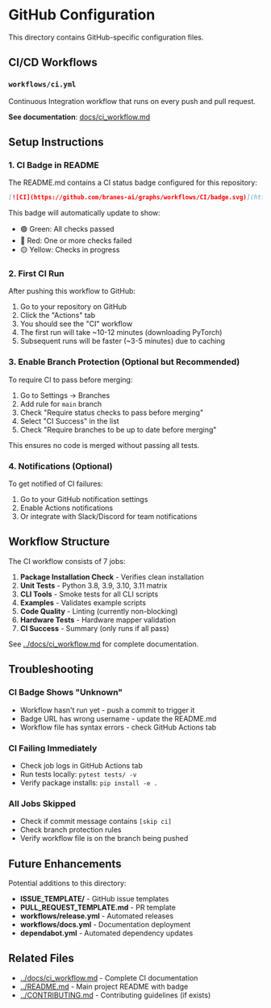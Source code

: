 # GitHub Configuration

This directory contains GitHub-specific configuration files.

## CI/CD Workflows

### `workflows/ci.yml`

Continuous Integration workflow that runs on every push and pull request.

**See documentation**: [docs/ci_workflow.md](../docs/ci_workflow.md)

## Setup Instructions

### 1. CI Badge in README

The README.md contains a CI status badge configured for this repository:

```markdown
[![CI](https://github.com/branes-ai/graphs/workflows/CI/badge.svg)](https://github.com/branes-ai/graphs/actions/workflows/ci.yml)
```

This badge will automatically update to show:
- 🟢 Green: All checks passed
- 🔴 Red: One or more checks failed
- 🟡 Yellow: Checks in progress

### 2. First CI Run

After pushing this workflow to GitHub:

1. Go to your repository on GitHub
2. Click the "Actions" tab
3. You should see the "CI" workflow
4. The first run will take ~10-12 minutes (downloading PyTorch)
5. Subsequent runs will be faster (~3-5 minutes) due to caching

### 3. Enable Branch Protection (Optional but Recommended)

To require CI to pass before merging:

1. Go to Settings → Branches
2. Add rule for `main` branch
3. Check "Require status checks to pass before merging"
4. Select "CI Success" in the list
5. Check "Require branches to be up to date before merging"

This ensures no code is merged without passing all tests.

### 4. Notifications (Optional)

To get notified of CI failures:

1. Go to your GitHub notification settings
2. Enable Actions notifications
3. Or integrate with Slack/Discord for team notifications

## Workflow Structure

The CI workflow consists of 7 jobs:

1. **Package Installation Check** - Verifies clean installation
2. **Unit Tests** - Python 3.8, 3.9, 3.10, 3.11 matrix
3. **CLI Tools** - Smoke tests for all CLI scripts
4. **Examples** - Validates example scripts
5. **Code Quality** - Linting (currently non-blocking)
6. **Hardware Tests** - Hardware mapper validation
7. **CI Success** - Summary (only runs if all pass)

See [../docs/ci_workflow.md](../docs/ci_workflow.md) for complete documentation.

## Troubleshooting

### CI Badge Shows "Unknown"

- Workflow hasn't run yet - push a commit to trigger it
- Badge URL has wrong username - update the README.md
- Workflow file has syntax errors - check GitHub Actions tab

### CI Failing Immediately

- Check job logs in GitHub Actions tab
- Run tests locally: `pytest tests/ -v`
- Verify package installs: `pip install -e .`

### All Jobs Skipped

- Check if commit message contains `[skip ci]`
- Check branch protection rules
- Verify workflow file is on the branch being pushed

## Future Enhancements

Potential additions to this directory:

- **ISSUE_TEMPLATE/** - GitHub issue templates
- **PULL_REQUEST_TEMPLATE.md** - PR template
- **workflows/release.yml** - Automated releases
- **workflows/docs.yml** - Documentation deployment
- **dependabot.yml** - Automated dependency updates

## Related Files

- [../docs/ci_workflow.md](../docs/ci_workflow.md) - Complete CI documentation
- [../README.md](../README.md) - Main project README with badge
- [../CONTRIBUTING.md](../CONTRIBUTING.md) - Contributing guidelines (if exists)

